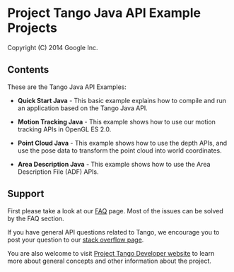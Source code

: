 Project Tango Java API Example Projects
===========================================
Copyright (C) 2014 Google Inc.

<h2>Contents</h2>

These are the Tango Java API Examples:
* **Quick Start Java** - This basic example explains how to compile and run an application based on the Tango Java API.

* **Motion Tracking Java** - This example shows how to use our motion tracking APIs in OpenGL ES 2.0.

* **Point Cloud Java** - This example shows how to use the depth APIs, and use the pose data to transform the point cloud into world coordinates.

* **Area Description Java** - This example shows how to use the Area Description File (ADF) APIs. 


<h2>Support</h2>

First please take a look at our [FAQ](http://stackoverflow.com/questions/tagged/google-project-tango?sort=faq&amp;pagesize=50) page. Most of the issues can be solved by the FAQ section.

If you have general API questions related to Tango, we encourage you to post your question to our [stack overflow page](http://stackoverflow.com/questions/tagged/google-project-tango).

You are also welcome to visit [Project Tango Developer website](https://developers.google.com/project-tango/) to learn more about general concepts and other information about the project.
